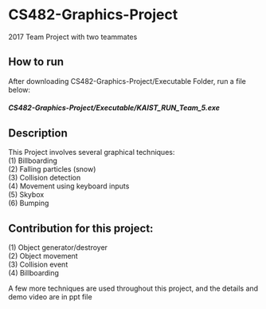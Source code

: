 # CS482-Graphics-Project
2017 Team Project with two teammates

## How to run
After downloading CS482-Graphics-Project/Executable Folder, run a file below:
##### CS482-Graphics-Project/Executable/KAIST_RUN_Team_5.exe

## Description
This Project involves several graphical techniques:  
 (1) Billboarding  
 (2) Falling particles (snow)  
 (3) Collision detection  
 (4) Movement using keyboard inputs  
 (5) Skybox  
 (6) Bumping  

## Contribution for this project:  
 (1) Object generator/destroyer  
 (2) Object movement  
 (3) Collision event  
 (4) Billboarding  
 
  
A few more techniques are used throughout this project, and the details and demo video are in ppt file
